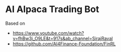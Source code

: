 # AI Alpaca Trading Bot
Based on
- https://www.youtube.com/watch?v=fhBw3j_O9LE&t=917s&ab_channel=SirajRaval
- https://github.com/AI4Finance-Foundation/FinRL